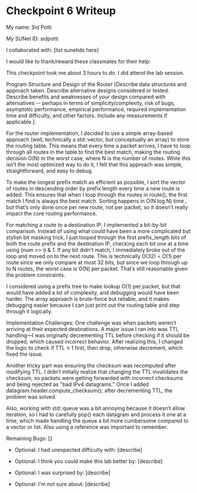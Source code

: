 Checkpoint 6 Writeup
====================

My name: Sid Potti

My SUNet ID: sidpotti

I collaborated with: [list sunetids here]

I would like to thank/reward these classmates for their help: 

This checkpoint took me about 3 hours to do. I did attend the lab session.

Program Structure and Design of the Router [Describe data
structures and approach taken. Describe alternative designs considered
or tested.  Describe benefits and weaknesses of your design compared
with alternatives -- perhaps in terms of simplicity/complexity, risk
of bugs, asymptotic performance, empirical performance, required
implementation time and difficulty, and other factors. Include any
measurements if applicable.]: 

For the router implementation, I decided to use a simple array-based approach (well, technically a std::vector, but conceptually an array) to store the routing table. This means that every time a packet arrives, I have to loop through all routes in the table to find the best match, making the routing decision O(N) in the worst case, where N is the number of routes. While this isn’t the most optimized way to do it, I felt that this approach was simple, straightforward, and easy to debug.

To make the longest prefix match as efficient as possible, I sort the vector of routes in descending order by prefix length every time a new route is added. This ensures that when I loop through the routes in route(), the first match I find is always the best match. Sorting happens in O(N log N) time , but that’s only done once per new route, not per packet, so it doesn’t really impact the core routing performance.

For matching a route to a destination IP, I implemented a bit-by-bit comparison. Instead of using what could have been a more complicated but stylish bit masking trick, I just looped through the first prefix_length bits of both the route prefix and the destination IP, checking each bit one at a time using (num >> i) & 1. If any bit didn’t match, I immediately broke out of the loop and moved on to the next route. This is technically O(32) = O(1) per route since we only compare at most 32 bits, but since we loop through up to N routes, the worst case is O(N) per packet. That’s still reasonable given the problem constraints.

I considered using a prefix tree to make lookup O(1) per packet, but that would have added a lot of complexity, and debugging would have been harder. The array approach is brute-force but reliable, and it makes debugging easier because I can just print out the routing table and step through it logically. 

Implementation Challenges:
One challenge was when packets weren’t arriving at their expected destinations. A major issue I ran into was TTL handling—I was originally decrementing TTL before checking if it should be dropped, which caused incorrect behavior. After realizing this, I changed the logic to check if TTL ≤ 1 first, then drop, otherwise decrement, which fixed the issue.

Another tricky part was ensuring the checksum was recomputed after modifying TTL. I didn’t initially realize that changing the TTL invalidates the checksum, so packets were getting forwarded with incorrect checksums and being rejected as "bad IPv4 datagrams." Once I added datagram.header.compute_checksum(); after decrementing TTL, the problem was solved.

Also, working with std::queue was a bit annoying because it doesn’t allow iteration, so I had to carefully pop() each datagram and process it one at a time, which made handling the queue a bit more cumbersome compared to a vector or list. Also using a reference was important to remember. 

Remaining Bugs:
[]

- Optional: I had unexpected difficulty with: [describe]

- Optional: I think you could make this lab better by: [describe]

- Optional: I was surprised by: [describe]

- Optional: I'm not sure about: [describe]
